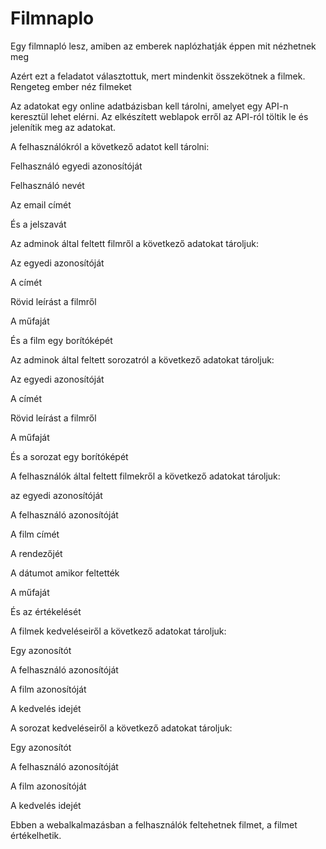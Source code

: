# Filmnaplo


Egy filmnapló lesz, amiben az emberek naplózhatják éppen mit nézhetnek meg  

Azért ezt a feladatot választottuk, mert mindenkit összekötnek a filmek. Rengeteg ember néz filmeket 

Az adatokat egy online adatbázisban kell tárolni, amelyet egy API-n keresztül lehet elérni. Az elkészített weblapok erről az API-ról töltik le és jelenítik meg az adatokat. 

A felhasználókról a következő adatot kell tárolni: 

Felhasználó egyedi azonosítóját 

Felhasználó nevét 

Az email címét 

És a jelszavát 

 

Az adminok által feltett filmről a következő adatokat tároljuk: 

Az egyedi azonosítóját 

A címét 

Rövid leírást a filmről 

A műfaját 

És a film egy borítóképét 

 

Az adminok által feltett sorozatról a következő adatokat tároljuk: 
 

Az egyedi azonosítóját 

A címét 

Rövid leírást a filmről 

A műfaját 

És a sorozat egy borítóképét 

 

A felhasználók által feltett filmekről a következő adatokat tároljuk: 

az egyedi azonosítóját 

A felhasználó azonosítóját 

A film címét 

A rendezőjét 

A dátumot amikor feltették 

A műfaját 

És az értékelését 
 

 

 

A filmek kedveléseiről a következő adatokat tároljuk: 

Egy azonosítót 

A felhasználó azonosítóját 

A film azonosítóját 

A kedvelés idejét 
 

A sorozat kedveléseiről a következő adatokat tároljuk: 

Egy azonosítót 

A felhasználó azonosítóját 

A film azonosítóját 

A kedvelés idejét 

 

Ebben a webalkalmazásban a felhasználók feltehetnek filmet, a filmet értékelhetik.
